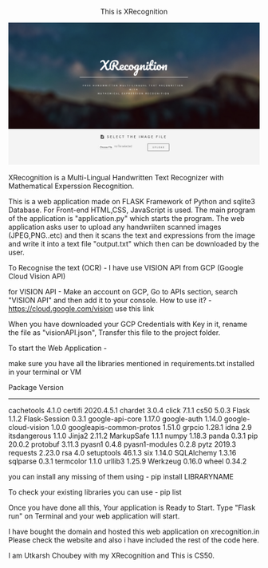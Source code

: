 <p align = "center"> This is XRecognition </p>

![Screenshot](static/images/img.PNG)

XRecognition is a Multi-Lingual Handwritten Text Recognizer with Mathematical Experssion Recognition.

This is a web application made on FLASK Framework of Python and sqlite3 Database. For Front-end HTML,CSS, JavaScript is used.
The main program of the application is "application.py" which starts the program.
The web application asks user to upload any handwriiten scanned images (JPEG,PNG..etc)
and then it scans the text and expressions from the image and write it into a text file "output.txt" which then can be downloaded by the user.

To Recognise the text (OCR) - I have use VISION API from GCP (Google Cloud Vision API)

for VISION API - Make an account on GCP, Go to APIs section, search "VISION API" and then add it to your console.
How to use it? - https://cloud.google.com/vision use this link

When you have downloaded your GCP Credentials with Key in it, rename the file as "visionAPI.json", Transfer this file to the project folder.

To start the Web Application -

make sure you have all the libraries mentioned in requirements.txt installed in your terminal or VM

Package                  Version
------------------------ ----------
cachetools               4.1.0
certifi                  2020.4.5.1
chardet                  3.0.4
click                    7.1.1
cs50                     5.0.3
Flask                    1.1.2
Flask-Session            0.3.1
google-api-core          1.17.0
google-auth              1.14.0
google-cloud-vision      1.0.0
googleapis-common-protos 1.51.0
grpcio                   1.28.1
idna                     2.9
itsdangerous             1.1.0
Jinja2                   2.11.2
MarkupSafe               1.1.1
numpy                    1.18.3
panda                    0.3.1
pip                      20.0.2
protobuf                 3.11.3
pyasn1                   0.4.8
pyasn1-modules           0.2.8
pytz                     2019.3
requests                 2.23.0
rsa                      4.0
setuptools               46.1.3
six                      1.14.0
SQLAlchemy               1.3.16
sqlparse                 0.3.1
termcolor                1.1.0
urllib3                  1.25.9
Werkzeug                 0.16.0
wheel                    0.34.2


you can install any missing of them using - pip install LIBRARYNAME

To check your existing libraries you can use - pip list

Once you have done all this, Your application is Ready to Start.
Type "Flask run" on Terminal and your web application will start.

I have bought the domain and hosted this web application on xrecognition.in
Please check the website and also i have included the rest of the code here.

I am Utkarsh Choubey with my XRecognition and This is CS50.
